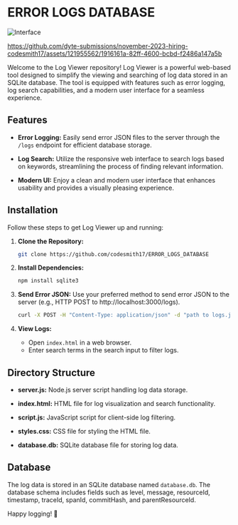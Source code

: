 # ERROR LOGS DATABASE
![Interface](https://github.com/dyte-submissions/november-2023-hiring-codesmith17/assets/121955562/6f257e05-6d26-407d-8cb0-80fe6a267a4f)

https://github.com/dyte-submissions/november-2023-hiring-codesmith17/assets/121955562/1916161a-82ff-4600-bcbd-f2486a147a5b

Welcome to the Log Viewer repository! Log Viewer is a powerful web-based tool designed to simplify the viewing and searching of log data stored in an SQLite database. The tool is equipped with features such as error logging, log search capabilities, and a modern user interface for a seamless experience.

## Features

- **Error Logging:** Easily send error JSON files to the server through the `/logs` endpoint for efficient database storage.
  
- **Log Search:** Utilize the responsive web interface to search logs based on keywords, streamlining the process of finding relevant information.

- **Modern UI:** Enjoy a clean and modern user interface that enhances usability and provides a visually pleasing experience.

## Installation

Follow these steps to get Log Viewer up and running:

1. **Clone the Repository:**
    ```bash
    git clone https://github.com/codesmith17/ERROR_LOGS_DATABASE
    ```

2. **Install Dependencies:**
    ```bash
    npm install sqlite3
    ```

3. **Send Error JSON:**
    Use your preferred method to send error JSON to the server (e.g., HTTP POST to http://localhost:3000/logs).
    ```bash
    curl -X POST -H "Content-Type: application/json" -d "path to logs.json file" http://localhost:3000/logs
    ```

4. **View Logs:**
    - Open `index.html` in a web browser.
    - Enter search terms in the search input to filter logs.

## Directory Structure

- **server.js:** Node.js server script handling log data storage.
  
- **index.html:** HTML file for log visualization and search functionality.
  
- **script.js:** JavaScript script for client-side log filtering.
  
- **styles.css:** CSS file for styling the HTML file.
  
- **database.db:** SQLite database file for storing log data.

## Database

The log data is stored in an SQLite database named `database.db`. The database schema includes fields such as level, message, resourceId, timestamp, traceId, spanId, commitHash, and parentResourceId.



Happy logging! 🚀






